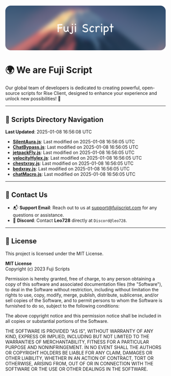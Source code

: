 ![Banner](.github/b.webp)

# 🌍 **We are Fuji Script**

Our global team of developers is dedicated to creating powerful, open-source scripts for Rise Client, designed to enhance your experience and unlock new possibilities! 🌟

---
<!-- SCRIPTS_NAVIGATION_START -->
## 📂 **Scripts Directory Navigation**

**Last Updated**: 2025-01-08 16:56:08 UTC

- **[SilentAura.js](scripts/SilentAura.js)**: Last modified on 2025-01-08 16:56:05 UTC
- **[ChatBypass.js](scripts/ChatBypass.js)**: Last modified on 2025-01-08 16:56:05 UTC
- **[jetpackFly.js](scripts/jetpackFly.js)**: Last modified on 2025-01-08 16:56:05 UTC
- **[velocityHylex.js](scripts/velocityHylex.js)**: Last modified on 2025-01-08 16:56:05 UTC
- **[chestxray.js](scripts/chestxray.js)**: Last modified on 2025-01-08 16:56:05 UTC
- **[bedxray.js](scripts/bedxray.js)**: Last modified on 2025-01-08 16:56:05 UTC
- **[chatMacro.js](scripts/chatMacro.js)**: Last modified on 2025-01-08 16:56:05 UTC

<!-- SCRIPTS_NAVIGATION_END -->

---

## 💬 **Contact Us**  
- 📬 **Support Email**: Reach out to us at [support@fujiscript.com](mailto:support@fujiscript.com) for any questions or assistance.  
- 💬 **Discord**: Contact **Leo728** directly at `Discord@leo728`.

---

## 📜 **License**

This project is licensed under the MIT License.  

**MIT License**  
Copyright (c) 2023 Fuji Scripts  

Permission is hereby granted, free of charge, to any person obtaining a copy of this software and associated documentation files (the "Software"), to deal in the Software without restriction, including without limitation the rights to use, copy, modify, merge, publish, distribute, sublicense, and/or sell copies of the Software, and to permit persons to whom the Software is furnished to do so, subject to the following conditions:  

The above copyright notice and this permission notice shall be included in all copies or substantial portions of the Software.  

THE SOFTWARE IS PROVIDED "AS IS", WITHOUT WARRANTY OF ANY KIND, EXPRESS OR IMPLIED, INCLUDING BUT NOT LIMITED TO THE WARRANTIES OF MERCHANTABILITY, FITNESS FOR A PARTICULAR PURPOSE AND NONINFRINGEMENT. IN NO EVENT SHALL THE AUTHORS OR COPYRIGHT HOLDERS BE LIABLE FOR ANY CLAIM, DAMAGES OR OTHER LIABILITY, WHETHER IN AN ACTION OF CONTRACT, TORT OR OTHERWISE, ARISING FROM, OUT OF OR IN CONNECTION WITH THE SOFTWARE OR THE USE OR OTHER DEALINGS IN THE SOFTWARE.  
